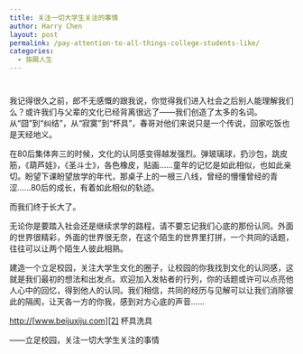 ```yaml
---
title: 关注一切大学生关注的事情
author: Harry Chen
layout: post
permalink: /pay-attention-to-all-things-college-students-like/
categories:
  - 挨踢人生
---
```

# 

我记得很久之前，郎不无感慨的跟我说，你觉得我们进入社会之后别人能理解我们么？或许我们与父辈的文化已经背离很远了——我们创造了太多的名词。从“囧”到“纠结”，从“寂寞”到“杯具”，春哥对他们来说只是一个传说，回家吃饭也是天经地义。

在80后集体奔三的时候，文化的认同感变得越发强烈。弹玻璃球，扔沙包，跳皮筋，《葫芦娃》，《圣斗士》，各色橡皮，贴画……童年的记忆是如此相似，也如此亲切。盼望下课盼望放学的年代，那桌子上的一根三八线，曾经的懵懂曾经的青涩……80后的成长，有着如此相似的轨迹。

而我们终于长大了。

无论你是要踏入社会还是继续求学的路程，请不要忘记我们心底的那份认同。外面的世界很精彩，外面的世界很无奈，在这个陌生的世界里打拼，一个共同的话题，往往可以让两个陌生人彼此相熟。

建造一个立足校园，关注大学生文化的圈子，让校园的你我找到文化的认同感，这就是我们最初的想法和出发点。欢迎加入发帖者的行列，你的话题或许可以点亮他人心中的回忆，得到他人的认同。我们相信，共同的经历与见解可以让我们消除彼此的隔阂，让天各一方的你我，感到对方心底的声音……

[http://][1][www.beijuxiju.com][2] 杯具洗具

——立足校园，关注一切大学生关注的事情

   [1]: http://www.tigerhoo.com/
   [2]: http://www.beijuxiju.com

